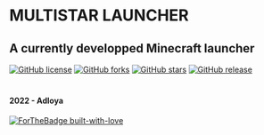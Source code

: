 # MULTISTAR LAUNCHER
## A currently developped Minecraft launcher

[![GitHub license](https://badgen.net/github/license/Adloya/Multistar-Launcher)](https://github.com/Adloya/Multistar-Launcher/blob/master/LICENSE) [![GitHub forks](https://badgen.net/github/forks/Adloya/Multistar-Launcher/)](https://GitHub.com/Naereen/StrapDown.js/network/) [![GitHub stars](https://badgen.net/github/stars/Adloya/Multistar-Launcher)](https://GitHub.com/Adloya/Multistar-Launcher/stargazers/) [![GitHub release](https://img.shields.io/github/release/Adloya/Multistar-Launcher.svg)](https://GitHub.com/Naereen/StrapDown.js/releases/)




#
#### 2022 - Adloya
[![ForTheBadge built-with-love](http://ForTheBadge.com/images/badges/built-with-love.svg)](https://GitHub.com/Naereen/)